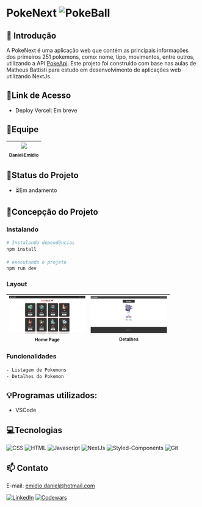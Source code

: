 # PokeNext ![PokeBall](https://raw.githubusercontent.com/PokeAPI/sprites/master/sprites/items/poke-ball.png)

## 📖 Introdução 

A PokeNext é uma aplicação web que contém as principais informações dos primeiros 251 pokemons, como: nome, tipo, movimentos, entre outros, utilizando a API [PokeApi](https://pokeapi.co/).
Este projeto foi construido com base nas aulas de Matheus Battisti para estudo em desenvolvimento de aplicações web utilizando NextJs.

## 🔗Link de Acesso
- Deploy Vercel: Em breve

## 👥Equipe
| [<img src="https://avatars.githubusercontent.com/u/111311678?v=4" width=115><br><sub>Daniel Emidio</sub>](https://github.com/DanielEmidio1988) |
| :---: |

## 🧭Status do Projeto
- ⏳Em andamento

## 📄Concepção do Projeto

### Instalando
```bash
# Instalando dependências
npm install

# executando o projeto
npm run dev
```

### Layout

| <img src="./public/images/layout-1.png" width=200><br><sub>Home Page</sub> | <img src="./public/images/layout-2.png" width=200><br><sub>Detalhes</sub> |
| :---: | :---: |


### Funcionalidades
```bash
- Listagem de Pokemons
- Detalhes do Pokemon
```

## 💡Programas utilizados:
- VSCode

## 💻Tecnologias 

![CSS](https://img.shields.io/badge/CSS3-1572B6?style=for-the-badge&logo=css3&logoColor=white)
![HTML](https://img.shields.io/badge/HTML5-E34F26?style=for-the-badge&logo=html5&logoColor=white)
![Javascript](https://img.shields.io/badge/JavaScript-323330?style=for-the-badge&logo=javascript&logoColor=F7DF1E)
![NextJs](https://img.shields.io/badge/next.js-000000?style=for-the-badge&logo=nextdotjs&logoColor=white)
![Styled-Components](https://img.shields.io/badge/styled--components-DB7093?style=for-the-badge&logo=styled-components&logoColor=white)
![Git](https://img.shields.io/badge/GIT-E44C30?style=for-the-badge&logo=git&logoColor=white)

## 📫 Contato

E-mail: emidio.daniel@hotmail.com

[![LinkedIn](https://img.shields.io/badge/LinkedIn-0077B5?style=for-the-badge&logo=linkedin&logoColor=white)](https://www.linkedin.com/in/danielemidio1988/)
[![Codewars](https://img.shields.io/badge/Codewars-B1361E?style=for-the-badge&logo=Codewars&logoColor=white)](https://www.codewars.com/users/DanielEmidio1988)